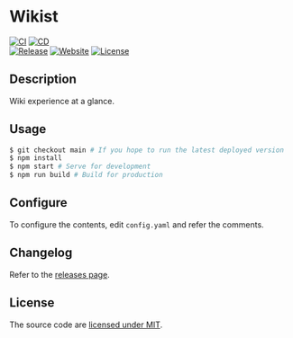 # Wikist
[![CI](https://github.com/lucka-me/wikist/actions/workflows/ci.yml/badge.svg)](https://github.com/lucka-me/wikist/actions/workflows/ci.yml "CI Workflow")
[![CD](https://github.com/lucka-me/wikist/actions/workflows/cd.yml/badge.svg)](https://github.com/lucka-me/wikist/actions/workflows/cd.yml "CD Workflow")  
[![Release](https://img.shields.io/github/v/release/lucka-me/wikist)](https://github.com/lucka-me/wikist/releases/latest "Last release")
[![Website](https://img.shields.io/website?url=https%3A%2F%2Flucka.moe%2Fwikist)](https://lucka.moe/wikist "Website")
[![License](https://img.shields.io/github/license/lucka-me/wikist)](./LICENSE "License")

## Description
Wiki experience at a glance.

## Usage
```sh
$ git checkout main # If you hope to run the latest deployed version
$ npm install
$ npm start # Serve for development
$ npm run build # Build for production
```

## Configure
To configure the contents, edit `config.yaml` and refer the comments.

## Changelog
Refer to the [releases page](https://github.com/lucka-me/wikist/releases).

## License
The source code are [licensed under MIT](./LICENSE).